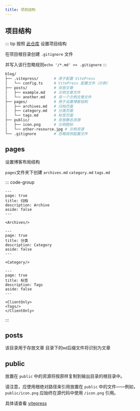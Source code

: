 ```yaml
---
title: 项目结构
---
```


## 项目结构

::: tip
按照 [此仓库](https://github.com/Theo-Messi/tools/tree/main/blog) 设置项目结构

在项目根目录创建 `.gitignore` 文件

并写入该行忽略规则`echo '/*.md' >> .gitignore`
:::

```sh
blog/
├── .vitepress/       # 用于配置 VitePress
│   └── config.ts     # VitePress 配置文件（示例）
├── posts/            # 存放文章
│   ├── example.md    # 示例文章文件
│   └── another.md    # 另一个示例文章文件
├── pages/            # 用于设置博客结构
│   ├── archives.md   # 归档页面
│   ├── category.md   # 分类页面
│   └── tags.md       # 标签页面
├── public/           # 存放静态资源
│   ├── icon.png      # 示例图标
│   └── other-resource.jpg # 示例资源
└── .gitignore        # 忽略规则配置文件
```

## pages

设置博客布局结构

`pages`文件夹下创建 `archives.md` `category.md` `tags.md`

::: code-group

```md[archives.md]
---
page: true
title: 归档
description: Archive
aside: false
---

<Archives/>
```

```md[category.md]
---
page: true
title: 分类
description: Category
aside: false
---

<Category/>
```

```md[tags.md]
---
page: true
title: 标签
description: Tags
aside: false
---

<ClientOnly>
<Tags/>
</ClientOnly>
```

:::

## posts

该目录用于存放文章 目录下的`md`后缀文件将识别为文章

## public

放置在 `public` 中的资源将按原样复制到输出目录的根目录中。

请注意，应使用根绝对路径来引用放置在 `public` 中的文件——例如，`public/icon.png` 应始终在源代码中使用 `/icon.png` 引用。

具体请查看 [vitepress](https://vitepress.dev/guide/asset-handling#the-public-directory)
